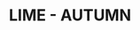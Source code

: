 ---
title: "LIME - AUTUMN"
price: "TBA"
desc: "Opis nije dostupan"
img_path: "/assets/img/A.MIG-8404.jpg"
brand: AMMO
available: true
cat: "dioramas"
subcat: "LEAVES"
subsubcat: "SS"
---